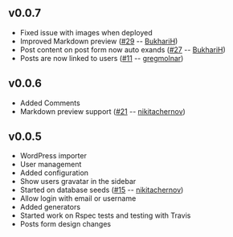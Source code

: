 ## v0.0.7

- Fixed issue with images when deployed
- Improved Markdown preview ([#29](https://github.com/blogr/engine/pull/29) -- [BukhariH](https://github.com/BukhariH))
- Post content on post form now auto exands ([#27](https://github.com/blogr/engine/pull/27) -- [BukhariH](https://github.com/BukhariH))
- Posts are now linked to users ([#11](https://github.com/blogr/engine/pull/11) -- [gregmolnar](https://github.com/gregmolnar))

## v0.0.6

- Added Comments
- Markdown preview support ([#21](https://github.com/blogr/engine/pull/21) -- [nikitachernov](https://github.com/nikitachernov))

## v0.0.5

- WordPress importer
- User management
- Added configuration
- Show users gravatar in the sidebar
- Started on database seeds ([#15](https://github.com/blogr/engine/pull/15) -- [nikitachernov](https://github.com/nikitachernov))
- Allow login with email or username
- Added generators
- Started work on Rspec tests and testing with Travis
- Posts form design changes